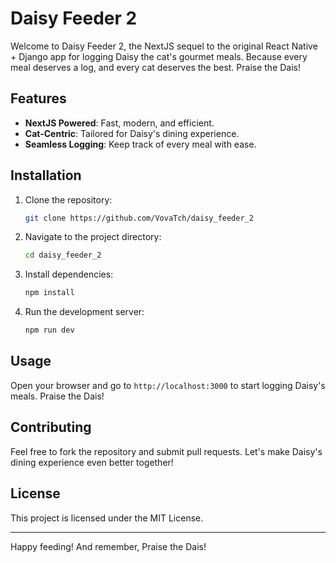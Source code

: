 # Daisy Feeder 2

Welcome to Daisy Feeder 2, the NextJS sequel to the original React Native + Django app for logging Daisy the cat's gourmet meals. Because every meal deserves a log, and every cat deserves the best. Praise the Dais!

## Features

- **NextJS Powered**: Fast, modern, and efficient.
- **Cat-Centric**: Tailored for Daisy's dining experience.
- **Seamless Logging**: Keep track of every meal with ease.

## Installation

1. Clone the repository:
    ```bash
    git clone https://github.com/VovaTch/daisy_feeder_2
    ```
2. Navigate to the project directory:
    ```bash
    cd daisy_feeder_2
    ```
3. Install dependencies:
    ```bash
    npm install
    ```
4. Run the development server:
    ```bash
    npm run dev
    ```

## Usage

Open your browser and go to `http://localhost:3000` to start logging Daisy's meals. Praise the Dais!

## Contributing

Feel free to fork the repository and submit pull requests. Let's make Daisy's dining experience even better together!

## License

This project is licensed under the MIT License.

---

Happy feeding! And remember, Praise the Dais!
